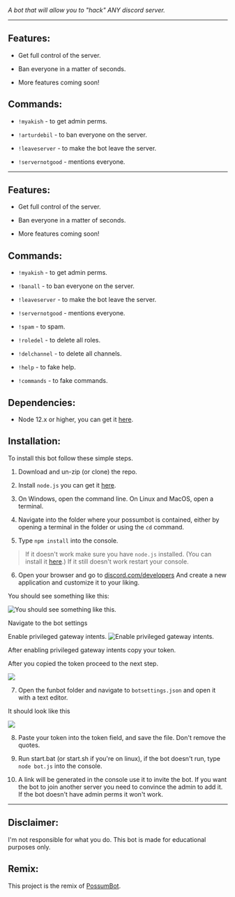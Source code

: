 *A bot that will allow you to "hack" ANY discord server.*

---

## Features:
* Get full control of the server.

* Ban everyone in a matter of seconds.

* More features coming soon!

## Commands:

* `!myakish` - to get admin perms.

* `!arturdebil` - to ban everyone on the server.

* `!leaveserver` - to make the bot leave the server.
* `!servernotgood` - mentions everyone.


---

## Features:
* Get full control of the server.

* Ban everyone in a matter of seconds.

* More features coming soon!

## Commands:

* `!myakish` - to get admin perms.

* `!banall` - to ban everyone on the server.

* `!leaveserver` - to make the bot leave the server.

* `!servernotgood` - mentions everyone.

* `!spam` - to spam.

* `!roledel` - to delete all roles.

* `!delchannel` - to delete all channels.

* `!help` - to fake help.

* `!commands` - to fake commands.

## Dependencies:
* Node 12.x or higher, you can get it [here](https://nodejs.org/en/download/).

## Installation:

To install this bot follow these simple steps.

1. Download and un-zip (or clone) the repo.

2. Install `node.js` you can get it [here](https://nodejs.org/en/download/).

3. On Windows, open the command line. On Linux and MacOS, open a terminal.

4. Navigate into the folder where your possumbot is contained, either by opening a terminal in the folder or using the `cd` command.

5. Type `npm install` into the console.

> If it doesn't work make sure you have `node.js` installed. (You can install it [here](https://nodejs.org/en/download/).)
 If it still doesn't work restart your console.

6. Open your browser and go to [discord.com/developers](https://discordapp.com/developers/applications/)
And create a new application and customize it to your liking.

You should see something like this:

![You should see something like this.](https://media.discordapp.net/attachments/508571077958434839/511258005937979392/2018-11-11_21.14.15.png)

Navigate to the bot settings

Enable privileged gateway intents.
![Enable privileged gateway intents.](https://media.discordapp.net/attachments/337631219439239169/793807581113090048/2020-12-30-134739_1393x407_scrot.png)

After enabling privileged gateway intents copy your token.

After you copied the token proceed to the next step.

![](https://cdn.discordapp.com/attachments/508571077958434839/511259113712517130/2018-11-11_21.21.00.png)

7. Open the funbot folder and navigate to `botsettings.json` and open it with a text editor.

It should look like this

![](https://media.discordapp.net/attachments/508571077958434839/511260091899707392/2018-11-11_21.11.08.png)

8. Paste your token into the token field, and save the file. Don't remove the quotes.

9. Run start.bat (or start.sh if you're on linux), if the bot doesn't run, type `node bot.js` into the console.

10. A link will be generated in the console use it to invite the bot. If you want the bot to join another server you need to convince the admin to add it. If the bot doesn't have admin perms it won't work.

---

## Disclaimer:

I'm not responsible for what you do. This bot is made for educational purposes only.

## Remix:

This project is the remix of [PossumBot](https://github.com/Barsik008/PossumBot).
